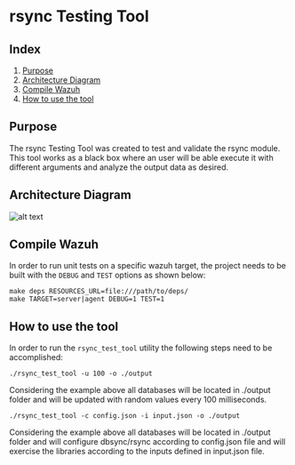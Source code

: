 # rsync Testing Tool
## Index
1. [Purpose](#purpose)
2. [Architecture Diagram](#architecture-diagram)
3. [Compile Wazuh](#compile-wazuh)
4. [How to use the tool](#how-to-use-the-tool)

## Purpose
The rsync Testing Tool was created to test and validate the rsync module. This tool works as a black box where an user will be able execute it with different arguments and analyze the output data as desired.

## Architecture Diagram

![alt text](../images/rsyncTestToolArchDiagram.png)

## Compile Wazuh
In order to run unit tests on a specific wazuh target, the project needs to be built with the `DEBUG` and `TEST` options as shown below:
```
make deps RESOURCES_URL=file:///path/to/deps/
make TARGET=server|agent DEBUG=1 TEST=1
```

## How to use the tool
In order to run the `rsync_test_tool` utility the following steps need to be accomplished:
```
./rsync_test_tool -u 100 -o ./output
```
Considering the example above all databases will be located in ./output folder and will be updated with random values every 100 milliseconds.
```
./rsync_test_tool -c config.json -i input.json -o ./output
```
Considering the example above all databases will be located in ./output folder and will configure dbsync/rsync according to config.json file and will exercise the libraries according to the inputs defined in input.json file.

